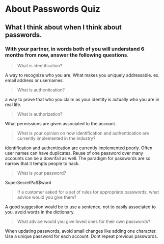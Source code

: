 # About Passwords Quiz
## What I think about when I think about passwords.

### With your partner, in words both of you will understand 6 months from now, answer the following questions.

> What is identification?

A way to recognize who you are. What makes you uniquely addressable. ex. email address or usernames.

> What is authentication?

a way to prove that who you claim as your identity is actually who you are in real life.

> What is authorization?

What permissions are given associated to the account.

> What is your opinion on how identification and authentication are currently implemented in the industry?

identification and authentication are currently implemented poorly. Often user names can have duplicates. Reuse of one password over many accounts can be a downfall as well. The paradigm for passwords are so narrow that it tempts people to hack.

> What is your password?

SuperSecretPa$$word

> If a customer asked for a set of rules for appropriate passwords, what advice would you give them?

A good suggestion would be to use a sentence, not to easily associated to you. avoid words in the dictionary.

> What advice would you give loved ones for their own passwords?

 When updating passwords, avoid small changes like adding one character. Use a unique password for each account. Dont repeat previous passwords. 

